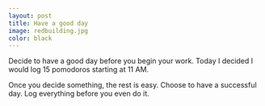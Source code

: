 ```yaml
---
layout: post
title: Have a good day
image: redbuilding.jpg
color: black
---
```


Decide to have a good day before you begin your work. Today I decided I would log 15 pomodoros starting at 11 AM.

Once you decide something, the rest is easy. Choose to have a successful day. Log everything before you even do it.